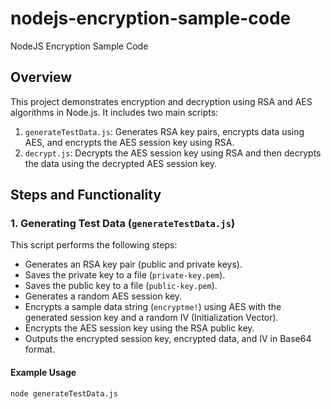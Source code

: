 # nodejs-encryption-sample-code
NodeJS Encryption Sample Code

## Overview
This project demonstrates encryption and decryption using RSA and AES algorithms in Node.js. It includes two main scripts:

1. `generateTestData.js`: Generates RSA key pairs, encrypts data using AES, and encrypts the AES session key using RSA.
2. `decrypt.js`: Decrypts the AES session key using RSA and then decrypts the data using the decrypted AES session key.

## Steps and Functionality

### 1. Generating Test Data (`generateTestData.js`)
This script performs the following steps:
- Generates an RSA key pair (public and private keys).
- Saves the private key to a file (`private-key.pem`).
- Saves the public key to a file (`public-key.pem`).
- Generates a random AES session key.
- Encrypts a sample data string (`encryptme!`) using AES with the generated session key and a random IV (Initialization Vector).
- Encrypts the AES session key using the RSA public key.
- Outputs the encrypted session key, encrypted data, and IV in Base64 format.

#### Example Usage
```bash
node generateTestData.js